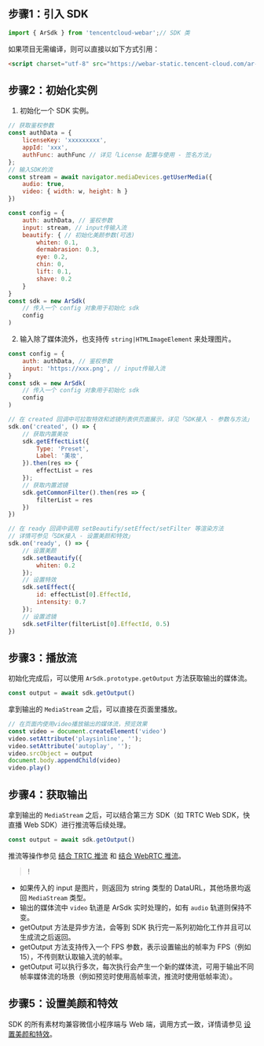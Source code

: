 [](id:step1)
## 步骤1：引入 SDK
```javascript
import { ArSdk } from 'tencentcloud-webar';// SDK 类
```
如果项目无需编译，则可以直接以如下方式引用：
```html
<script charset="utf-8" src="https://webar-static.tencent-cloud.com/ar-sdk/resources/latest/webar-sdk.umd.js"></script>
```

[](id:step2)
## 步骤2：初始化实例
1. 初始化一个 SDK 实例。
```javascript
// 获取鉴权参数
const authData = {
	licenseKey: 'xxxxxxxxx',
	appId: 'xxx',
	authFunc: authFunc // 详见「License 配置与使用 - 签名方法」
};
// 输入SDK的流
const stream = await navigator.mediaDevices.getUserMedia({
	audio: true,
	video: { width: w, height: h }
})

const config = {
	auth: authData, // 鉴权参数
    input: stream, // input传输入流
	beautify: { // 初始化美颜参数(可选)
		whiten: 0.1,
		dermabrasion: 0.3,
		eye: 0.2,
		chin: 0,
		lift: 0.1,
		shave: 0.2
	}
}
const sdk = new ArSdk(
	// 传入一个 config 对象用于初始化 sdk
	config
)
```
2. 输入除了媒体流外，也支持传 `string|HTMLImageElement` 来处理图片。
```javascript
const config = {
	auth: authData, // 鉴权参数
    input: 'https://xxx.png', // input传输入流
}
const sdk = new ArSdk(
	// 传入一个 config 对象用于初始化 sdk
	config
)

// 在 created 回调中可拉取特效和滤镜列表供页面展示，详见「SDK接入 - 参数与方法」
sdk.on('created', () => {
    // 获取内置美妆
    sdk.getEffectList({
        Type: 'Preset',
        Label: '美妆',
    }).then(res => {
        effectList = res
    });
    // 获取内置滤镜
    sdk.getCommonFilter().then(res => {
        filterList = res
    })
})

// 在 ready 回调中调用 setBeautify/setEffect/setFilter 等渲染方法
// 详情可参见「SDK接入 - 设置美颜和特效」
sdk.on('ready', () => {
    // 设置美颜
    sdk.setBeautify({
        whiten: 0.2
    });
    // 设置特效
    sdk.setEffect({
        id: effectList[0].EffectId,
        intensity: 0.7
    });
    // 设置滤镜
    sdk.setFilter(filterList[0].EffectId, 0.5)
})
```

[](id:step3)
## 步骤3：播放流
初始化完成后，可以使用 `ArSdk.prototype.getOutput` 方法获取输出的媒体流。
```javascript
const output = await sdk.getOutput()
```
拿到输出的 `MediaStream` 之后，可以直接在页面里播放。
```javascript
// 在页面内使用video播放输出的媒体流，预览效果
const video = document.createElement('video')
video.setAttribute('playsinline', '');
video.setAttribute('autoplay', '');
video.srcObject = output
document.body.appendChild(video)
video.play()
```

[](id:step4)
## 步骤4：获取输出
拿到输出的 `MediaStream` 之后，可以结合第三方 SDK（如 TRTC Web SDK，快直播 Web SDK）进行推流等后续处理。
```javascript
const output = await sdk.getOutput()
```
推流等操作参见 [结合 TRTC 推流](https://cloud.tencent.com/document/product/616/71374) 和 [结合 WebRTC 推流](https://cloud.tencent.com/document/product/616/71373)。

>!
- 如果传入的 input 是图片，则返回为 string 类型的 DataURL，其他场景均返回 `MediaStream` 类型。
- 输出的媒体流中 `video` 轨道是 ArSdk 实时处理的，如有 `audio` 轨道则保持不变。
- getOutput 方法是异步方法，会等到 SDK 执行完一系列初始化工作并且可以生成流之后返回。
- getOutput 方法支持传入一个 FPS 参数，表示设置输出的帧率为 FPS（例如15），不传则默认取输入流的帧率。
- getOutput 可以执行多次，每次执行会产生一个新的媒体流，可用于输出不同帧率媒体流的场景（例如预览时使用高帧率流，推流时使用低帧率流）。

[](id:step5)
## 步骤5：设置美颜和特效
SDK 的所有素材均兼容微信小程序端与 Web 端，调用方式一致，详情请参见 [设置美颜和特效](https://cloud.tencent.com/document/product/616/75680)。


